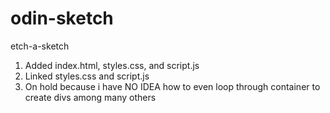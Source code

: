 # odin-sketch
etch-a-sketch
1. Added index.html, styles.css, and script.js
2. Linked styles.css and script.js
3. On hold because i have NO IDEA how to even loop through container to create divs among many others